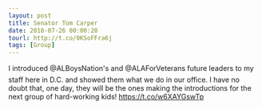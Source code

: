 ```yaml
---
layout: post
title: Senator Tom Carper
date: 2018-07-26 00:00:20
tourl: http://t.co/0KSoFFra6j
tags: [Group]
---
```

I introduced @ALBoysNation's and @ALAForVeterans future leaders to my staff here in D.C. and showed them what we do in our office. I have no doubt that, one day, they will be the ones making the introductions for the next group of hard-working kids! https://t.co/w6XAYGswTp